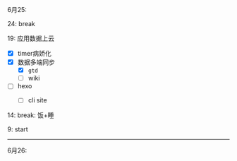
6月25:

24: break

19: 应用数据上云
- [x] timer病娇化
- [x] 数据多端同步
    - [x] `gtd`
    - [ ] wiki
- [ ] hexo
    - [ ] cli site


<!--
- [ ] web
    - [ ] pinterest收藏夹
- [ ] ytbTag改urlTag
- [ ] 3d
    - [ ] wiki
    - [ ] github profile home
- [ ] leetcode
-->

14: break: 饭+睡

9: start

---

6月26:

<!--

数据上云(wiki/ddl/timer)
xiaoicecore本地跑起来
3d
gallery, history


24: break

19: break: 饭

14: break: 饭+睡

9: start


-->
